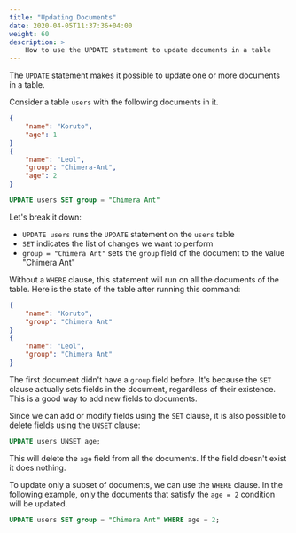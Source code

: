 ```yaml
---
title: "Updating Documents"
date: 2020-04-05T11:37:36+04:00
weight: 60
description: >
    How to use the UPDATE statement to update documents in a table
---
```


The `UPDATE` statement makes it possible to update one or more documents in a table.

Consider a table `users` with the following documents in it.

```json
{
    "name": "Koruto",
    "age": 1
}
{
    "name": "Leol",
    "group": "Chimera-Ant",
    "age": 2
}
```

```sql
UPDATE users SET group = "Chimera Ant"
```

Let's break it down:

- `UPDATE users` runs the `UPDATE` statement on the `users` table
- `SET` indicates the list of changes we want to perform
- `group = "Chimera Ant"` sets the `group` field of the document to the value "Chimera Ant"

Without a `WHERE` clause, this statement will run on all the documents of the table. Here is the state of the table after running this command:

```json
{
    "name": "Koruto",
    "group": "Chimera Ant"
}
{
    "name": "Leol",
    "group": "Chimera Ant"
}
```

The first document didn't have a `group` field before. It's because the `SET` clause actually sets fields in the document, regardless of their existence. This is a good way to add new fields to documents.

Since we can add or modify fields using the `SET` clause, it is also possible to delete fields using the `UNSET` clause:

```sql
UPDATE users UNSET age;
```

This will delete the `age` field from all the documents. If the field doesn't exist it does nothing.

To update only a subset of documents, we can use the `WHERE` clause. In the following example, only the documents that satisfy the `age = 2` condition will be updated.

```sql
UPDATE users SET group = "Chimera Ant" WHERE age = 2;
```
